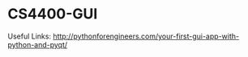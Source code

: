 ﻿# CS4400-GUI
 
 Useful Links: 
 http://pythonforengineers.com/your-first-gui-app-with-python-and-pyqt/
